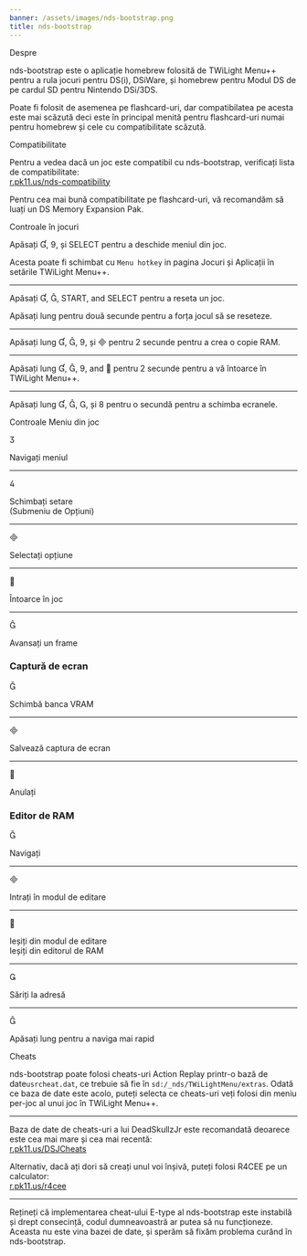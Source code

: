 ```yaml
---
banner: /assets/images/nds-bootstrap.png
title: nds-bootstrap
---
```


<div id="about" class="section-title">Despre</div>
<div class="section-body">
    <p>
        nds-bootstrap este o aplicație homebrew folosită de TWiLight Menu++ pentru a rula jocuri pentru DS(i), DSiWare, și homebrew pentru Modul DS de pe cardul SD pentru Nintendo DSi/3DS.
    </p>
    <p>
        Poate fi folosit de asemenea pe flashcard-uri, dar compatibilatea pe acesta este mai scăzută deci este în principal menită pentru flashcard-uri numai pentru homebrew și cele cu compatibilitate scăzută.
    </p>
</div>

<div id="compatibility" class="section-title">Compatibilitate</div>
<div class="section-body">
    <p>
        Pentru a vedea dacă un joc este compatibil cu nds-bootstrap, verificați lista de compatibilitate:<br><a href="https://r.pk11.us/nds-compatibility">r.pk11.us/nds-compatibility</a>
    </p>
    <p>
        Pentru cea mai bună compatibilitate pe flashcard-uri, vă recomandăm să luați un DS Memory Expansion Pak.
    </p>
</div>

<div id="controls" class="section-title">Controale în jocuri</div>
<div class="section-body">
    <p>
        Apăsați &#xE004;, &#xE07A;, și SELECT pentru a deschide meniul din joc.
    </p>
    <p>
        Acesta poate fi schimbat cu <code>Menu hotkey</code> in pagina Jocuri și Aplicații în setările TWiLight Menu++.
    </p>
    <hr>
    <p>
        Apăsați &#xE004;, &#xE005;, START, and SELECT pentru a reseta un joc.
    </p>
    <p>
        Apăsați lung pentru două secunde pentru a forța jocul să se reseteze.
    </p>
    <hr>
    <p>
        Apăsați lung &#xE004;, &#xE005;, &#xE07A;, și &#xE000; pentru 2 secunde pentru a crea o copie RAM.
    </p>
    <hr>
    <p>
        Apăsați lung &#xE004;, &#xE005;, &#xE07A;, and &#xE001; pentru 2 secunde pentru a vă întoarce în TWiLight Menu++.
    </p>
    <hr>
    <p>
        Apăsați lung &#xE004;, &#xE005;, &#xE002;, și &#xE079; pentru o secundă pentru a schimba ecranele.
    </p>
</div>

<div id="menu-controls" class="section-title">Controale Meniu din joc</div>
<div class="section-body">
    <div class="button-action-group">
        <p class="button-action button">&#xE07D;</p>
        <p class="button-action-text">Navigați meniul</p>
    </div>
    <hr>
    <div class="button-action-group">
        <p class="button-action button">&#xE07E;</p>
        <p class="button-action-text">Schimbați setare<br>(Submeniu de Opțiuni)</p>
    </div>
    <hr>
    <div class="button-action-group">
        <p class="button-action button">&#xE000;</p>
        <p class="button-action-text">Selectați opțiune</p>
    </div>
    <hr>
    <div class="button-action-group">
        <p class="button-action button">&#xE001;</p>
        <p class="button-action-text">Întoarce în joc</p>
    </div>
    <hr>
    <div class="button-action-group">
        <p class="button-action button">&#xE005;</p>
        <p class="button-action-text">Avansați un frame</p>
    </div>
    <h3>Captură de ecran</h3>
    <div class="button-action-group">
        <p class="button-action button">&#xE006;</p>
        <p class="button-action-text">Schimbă banca VRAM</p>
    </div>
    <hr>
    <div class="button-action-group">
        <p class="button-action button">&#xE000;</p>
        <p class="button-action-text">Salvează captura de ecran</p>
    </div>
    <hr>
    <div class="button-action-group">
        <p class="button-action button">&#xE001;</p>
        <p class="button-action-text">Anulați</p>
    </div>
    <h3>Editor de RAM</h3>
    <div class="button-action-group">
        <p class="button-action button">&#xE006;</p>
        <p class="button-action-text">Navigați</p>
    </div>
    <hr>
    <div class="button-action-group">
        <p class="button-action button">&#xE000;</p>
        <p class="button-action-text">Intrați în modul de editare</p>
    </div>
    <hr>
    <div class="button-action-group">
        <p class="button-action button">&#xE001;</p>
        <p class="button-action-text">Ieșiți din modul de editare<br>Ieșiți din editorul de RAM</p>
    </div>
    <hr>
    <div class="button-action-group">
        <p class="button-action button">&#xE003;</p>
        <p class="button-action-text">Săriți la adresă</p>
    </div>
    <hr>
    <div class="button-action-group">
        <p class="button-action button">&#xE005;</p>
        <p class="button-action-text">Apăsați lung pentru a naviga mai rapid</p>
    </div>
</div>

<div id="cheats" class="section-title">Cheats</div>
<div class="section-body">
    <p>
        nds-bootstrap poate folosi cheats-uri Action Replay printr-o bază de date<code>usrcheat.dat</code>, ce trebuie să fie în <code>sd:/_nds/TWiLightMenu/extras</code>. Odată ce baza de date este acolo, puteți selecta ce cheats-uri veți folosi din meniu per-joc al unui joc în TWiLight Menu++.
    </p>
    <hr>
    <p>
        Baza de date de cheats-uri a lui DeadSkullzJr este recomandată deoarece este cea mai mare și cea mai recentă:<br><a href="https://r.pk11.us/DSJCheats">r.pk11.us/DSJCheats</a>
    </p>
    <p>
        Alternativ, dacă ați dori să creați unul voi înșivă, puteți folosi R4CEE pe un calculator:<br><a href="https://r.pk11.us/r4cce">r.pk11.us/r4cee</a>
    </p>
    <hr>
    <p>
        Rețineți că implementarea cheat-ului E-type al nds-bootstrap este instabilă și drept consecință, codul dumneavoastră ar putea să nu funcționeze. Aceasta nu este vina bazei de date, și sperăm să fixăm problema curând în nds-bootstrap.
    </p>
</div>
